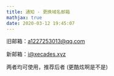```yaml
---
title: 通知 - 更换域名邮箱
mathjax: true
date: 2020-03-12 19:45:07
---
```


旧邮箱：a1227253013@qq.com

新邮箱：i@xecades.xyz

两者均可使用，推荐后者 (更酷炫啊是不是)